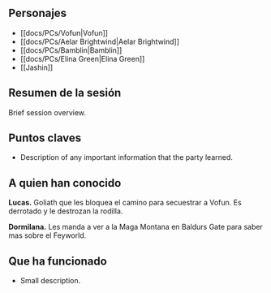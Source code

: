## Personajes

- [[docs/PCs/Vofun|Vofun]]
- [[docs/PCs/Aelar Brightwind|Aelar Brightwind]]
- [[docs/PCs/Bamblin|Bamblin]]
- [[docs/PCs/Elina Green|Elina Green]]
- [[Jashin]]

## Resumen de la sesión 

Brief session overview.

## Puntos claves

- Description of any important information that the party learned.

## A quien han conocido

**Lucas.** Goliath que les bloquea el camino para secuestrar a Vofun. Es derrotado y le destrozan la rodilla.

**Dormilana.** Les manda a ver a la Maga Montana en Baldurs Gate para saber mas sobre el Feyworld.

## Que ha funcionado

- Small description.